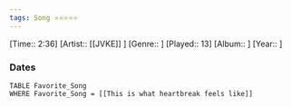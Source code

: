 ```yaml
---
tags: Song ⭐⭐⭐⭐⭐ 
---
```

[Time:: 2:36]
[Artist:: [[JVKE]] ]
[Genre:: ]
[Played:: 13]
[Album:: ]
[Year:: ]
### Dates
````dataview
TABLE Favorite_Song
WHERE Favorite_Song = [[This is what heartbreak feels like]]
````